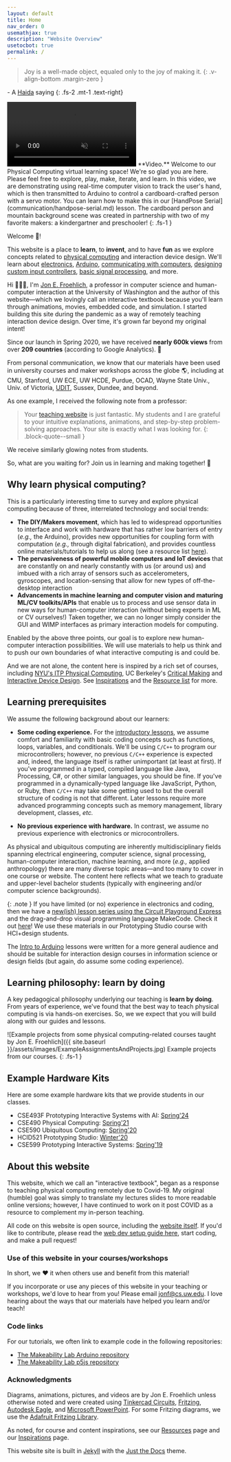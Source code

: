```yaml
---
layout: default
title: Home
nav_order: 0
usemathjax: true
description: "Website Overview"
usetocbot: true
permalink: /
---
```


> Joy is a well-made object, equaled only to the joy of making it.
{: .v-align-bottom .margin-zero }

\- A [Haida](https://en.wikipedia.org/wiki/Haida_people) saying
{: .fs-2 .mt-1 .text-right}

<video autoplay loop muted playsinline style="margin:0px">
  <source src="{{ "/assets/videos/HenryTapeManWelcome_HandWaverDemo-Optimized.mp4" | relative_url }}" type="video/mp4" />
</video>
**Video.** Welcome to our Physical Computing virtual learning space! We're so glad you are here. Please feel free to explore, play, make, iterate, and learn. In this video, we are demonstrating using real-time computer vision to track the user's hand, which is then transmitted to Arduino to control a cardboard-crafted person with a servo motor. You can learn how to make this in our [HandPose Serial](communication/handpose-serial.md) lesson. The cardboard person and mountain background scene was created in partnership with two of my favorite makers: a kindergartner and preschooler!
{: .fs-1 }

Welcome 👋!

This website is a place to **learn**, to **invent**, and to have **fun** as we explore concepts related to [physical computing](https://en.wikipedia.org/wiki/Physical_computing) and interaction device design. We'll learn about [electronics](./electronics/index.md), [Arduino](./arduino/index.md), [communicating with computers](./communication/index.md), [designing custom input controllers](./cpx/cpx-keyboard.md), [basic signal processing](./signals/index.md), and more.

Hi 🙋🏽‍♂️, I'm [Jon E. Froehlich](https://jonfroehlich.github.io/), a professor in computer science and human-computer interaction at the University of Washington and the author of this website—which we lovingly call an interactive textbook because you'll learn through animations, movies, embedded code, and simulation. I started building this site during the pandemic as a way of remotely teaching interaction device design. Over time, it's grown far beyond my original intent!

Since our launch in Spring 2020, we have received **nearly 600k views** from over **209 countries** (according to Google Analytics). 🚀

From personal communication, we know that our materials have been used in university courses and maker workshops across the globe 🌎, including at CMU, Stanford, UW ECE, UW HCDE, Purdue, OCAD, Wayne State Univ., Univ. of Victoria, [UDIT](https://girardin.medium.com/teaching-emerging-technologies-to-ux-designers-c2d329ff83cd), Sussex, Dundee, and beyond.

As one example, I received the following note from a professor:

> Your [teaching website](https://makeabilitylab.github.io/physcomp/) is just fantastic. My students and I are grateful to your intuitive explanations, animations, and step-by-step problem-solving approaches. Your site is exactly what I was looking for.
{: .block-quote--small }

We receive similarly glowing notes from students.

<!-- It was originally built to complement the physical and ubiquitous computing courses at the [University of Washington](resources/uw-courses.md) but has proved more broadly useful. -->

So, what are you waiting for? Join us in learning and making together! 🚀

## Why learn physical computing?
<!-- TODO add a video or image here from my teaching or projects to capture the wonder -->

This is a particularly interesting time to survey and explore physical computing because of three, interrelated technology and social trends:

- **The DIY/Makers movement**, which has led to widespread opportunities to interface and work with hardware that has rather low barriers of entry (*e.g.,* the Arduino), provides new opportunities for coupling form with computation (*e.g.,* through digital fabrication), and provides countless online materials/tutorials to help us along (see a resource list [here](resources/index.md)).
- **The pervasiveness of powerful mobile computers and IoT devices** that are constantly on and nearly constantly with us (or around us) and imbued with a rich array of sensors such as accelerometers, gyroscopes, and location-sensing that allow for new types of off-the-desktop interaction
- **Advancements in machine learning and computer vision and maturing ML/CV toolkits/APIs** that enable us to process and use sensor data in new ways for human-computer interaction (without being experts in ML or CV ourselves!) Taken together, we can no longer simply consider the GUI and WIMP interfaces as primary interaction models for computing. 

Enabled by the above three points, our goal is to explore new human-computer interaction possibilities. We will use materials to help us think and to push our own boundaries of what interactive computing is and could be.

And we are not alone, the content here is inspired by a rich set of courses, including [NYU's ITP Physical Computing](https://itp.nyu.edu/physcomp/), UC Berkeley's [Critical Making](http://make.berkeley.edu/) and [Interactive Device Design](http://web.archive.org/web/20150712080846/http://husk.eecs.berkeley.edu/courses/cs294-84-fall14/index.php/Main_Page). See [Inspirations](resources/inspirations.md) and the [Resource list](resources/index.md) for more.

## Learning prerequisites

We assume the following background about our learners:

- **Some coding experience.** For the [introductory lessons](arduino/index.md), we assume comfort and familiarity with basic coding concepts such as functions, loops, variables, and conditionals. We'll be using `C/C++` to program our microcontrollers; however, no previous `C/C++` experience is expected and, indeed, the language itself is rather unimportant (at least at first). If you've programmed in a typed, compiled language like Java, Processing, C#, or other similar languages, you should be fine. If you've programmed in a dynamically-typed language like JavaScript, Python, or Ruby, then `C/C++` may take some getting used to but the overall structure of coding is not that different. Later lessons require more advanced programming concepts such as memory management, library development, classes, *etc.*

- **No previous experience with hardware.** In contrast, we assume no previous experience with electronics or microcontrollers.

As physical and ubiquitous computing are inherently multidisciplinary fields spanning electrical engineering, computer science, signal processing, human-computer interaction, machine learning, and more (*e.g.,* applied anthropology) there are many diverse topic areas—and too many to cover in one course or website. The content here reflects what we teach to graduate and upper-level bachelor students (typically with engineering and/or computer science backgrounds).

{: .note }
If you have limited (or no) experience in electronics and coding, then we have a [new(ish) lesson series using the Circuit Playground Express](./cpx/index.md) and the drag-and-drop visual programming language MakeCode. Check it out [here](./cpx/index.md)! We use these materials in our Prototyping Studio course with HCI+design students.

The [Intro to Arduino](arduino/index.md) lessons were written for a more general audience and should be suitable for interaction design courses in information science or design fields (but again, do assume some coding experience).

## Learning philosophy: learn by doing

A key pedagogical philosophy underlying our teaching is **learn by doing**. From years of experience, we've found that the best way to teach physical computing is via hands-on exercises. So, we we expect that you will build along with our guides and lessons.

![Example projects from some physical computing-related courses taught by Jon E. Froehlich]({{ site.baseurl }}/assets/images/ExampleAssignmentsAndProjects.jpg)
Example projects from our courses.
{: .fs-1 }

## Example Hardware Kits

Here are some example hardware kits that we provide students in our classes.

- CSE493F Prototyping Interactive Systems with AI: [Spring'24](https://docs.google.com/spreadsheets/d/1JK4UFWCBNOjAkROK0xIcQqoCxdTe6ltC_HgbnESMkwE/edit#gid=0)
- CSE490 Physical Computing: [Spring'21](https://docs.google.com/spreadsheets/d/1R2JqlGt5uzvqELevAIm99jlwRd08RPa6LtFQGwu32eM/edit#gid=0)
- CSE590 Ubiquitous Computing: [Spring'20](https://docs.google.com/spreadsheets/d/177bLxoFWkBTETf0IBI6YSj0D7ARB_cDI5G91fDpNaeg/edit?usp=sharing)
- HCID521 Prototyping Studio: [Winter'20](https://docs.google.com/spreadsheets/d/1KeoEjHCCumzPbEeb42TR2nPVxbmhVrfT0AzasvnKFPU/edit?usp=sharing)
- CSE599 Prototyping Interactive Systems: [Spring'19](https://docs.google.com/spreadsheets/d/15ltWMcmYbSrWlz8ajt5TZfj8ZXctMJVueplwYYdZKdc/edit?usp=sharing)

## About this website

This website, which we call an "interactive textbook", began as a response to teaching physical computing remotely due to Covid-19. My original (humble) goal was simply to translate my lectures slides to more readable online versions; however, I have continued to work on it post COVID as a resource to complement my in-person teaching.

All code on this website is open source, including the [website itself](https://github.com/makeabilitylab/physcomp). If you'd like to contribute, please read the [web dev setup guide here](website-install.md), start coding, and make a pull request!

### Use of this website in your courses/workshops

In short, we ♥ it when others use and benefit from this material!

If you incorporate or use any pieces of this website in your teaching or workshops, we'd love to hear from you! Please email jonf@cs.uw.edu. I love hearing about the ways that our materials have helped you learn and/or teach!

### Code links

For our tutorials, we often link to example code in the following repositories:

- [The Makeability Lab Arduino repository](https://github.com/makeabilitylab/arduino)
- [The Makeability Lab p5js repository](https://github.com/makeabilitylab/p5js)

### Acknowledgments

Diagrams, animations, pictures, and videos are by Jon E. Froehlich unless otherwise noted and were created using [Tinkercad Circuits](https://www.tinkercad.com/circuits), [Fritzing](http://fritzing.org/), [Autodesk Eagle](https://www.autodesk.com/products/eagle/overview), and [Microsoft PowerPoint](https://products.office.com/en-us/powerpoint). For some Fritzing diagrams, we use the [Adafruit Fritzing Library](https://learn.adafruit.com/using-the-adafruit-library-with-fritzing?view=all).

As noted, for course and content inspirations, see our [Resources](resources/index.md) page and our [Inspirations](resources/inspirations.md) page.

This website site is built in [Jekyll](https://jekyllrb.com/) with the [Just the Docs](https://github.com/pmarsceill/just-the-docs) theme.

<!--
## Ideas to Call This Repo and Site?
- Physical Computing (or physcomp)
- Ubiquitous Computing (or ubicomp)
- Interactive Device Design (Bjoern's name)
- Tangible Interactive Computing (name of my UMD course)
- Prototyping Interactive Systems (name of my UW 599)-->
